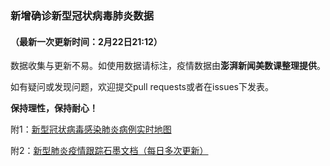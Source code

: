 
### 新增确诊新型冠状病毒肺炎数据
#### （最新一次更新时间：2月22日21:12）

数据收集与更新不易。如使用数据请标注，疫情数据由**澎湃新闻美数课整理提供**。

如有疑问或发现问题，欢迎提交pull requests或者在issues下发表。

**保持理性，保持耐心！**

附1：[新型冠状病毒感染肺炎病例实时地图](http://projects.thepaper.cn/thepaper-cases/839studio/feiyan/)

附2：[新型肺炎疫情跟踪石墨文档（每日多次更新）](https://shimo.im/sheets/tyWrrrqppYVwQtCW/gVSL1/)
